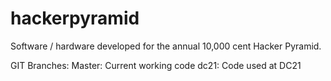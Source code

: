 hackerpyramid
=============

Software / hardware developed for the annual 10,000 cent Hacker Pyramid.

GIT Branches:
Master: Current working code
dc21: Code used at DC21
